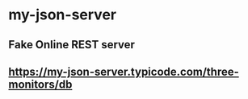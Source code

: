 # my-json-server
## Fake Online REST server
## https://my-json-server.typicode.com/three-monitors/db